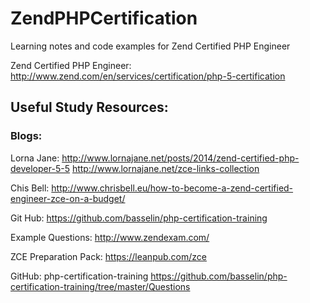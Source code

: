 # ZendPHPCertification
Learning notes and code examples for Zend Certified PHP Engineer

Zend Certified PHP Engineer:
http://www.zend.com/en/services/certification/php-5-certification

## Useful Study Resources:

### Blogs:

Lorna Jane:
http://www.lornajane.net/posts/2014/zend-certified-php-developer-5-5
http://www.lornajane.net/zce-links-collection

Chis Bell:
http://www.chrisbell.eu/how-to-become-a-zend-certified-engineer-zce-on-a-budget/

Git Hub:
https://github.com/basselin/php-certification-training


Example Questions:
http://www.zendexam.com/

ZCE Preparation Pack:
https://leanpub.com/zce

GitHub: php-certification-training
https://github.com/basselin/php-certification-training/tree/master/Questions


